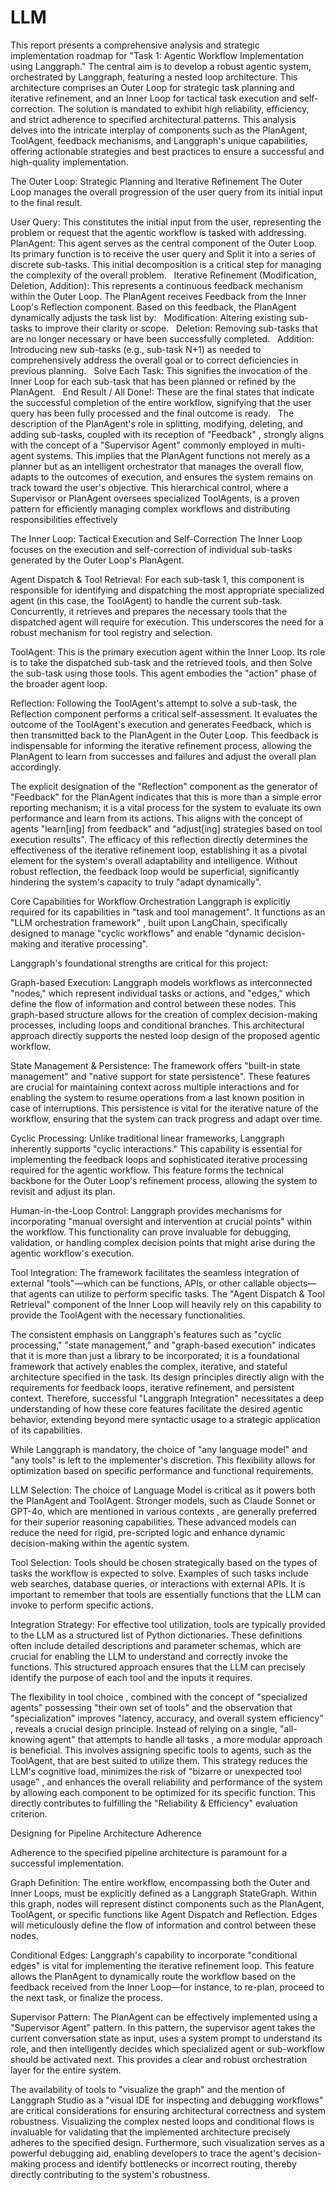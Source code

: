 # LLM

This report presents a comprehensive analysis and strategic implementation roadmap for "Task 1: 
Agentic Workflow Implementation using Langgraph." The central aim is to develop a robust agentic system, orchestrated by Langgraph, featuring a nested loop architecture. This architecture comprises an Outer Loop for strategic task planning and iterative refinement, and an Inner Loop for tactical task execution and self-correction. The solution is mandated to exhibit high reliability, efficiency, and strict adherence to specified architectural patterns. This analysis delves into the intricate interplay of components such as the PlanAgent, ToolAgent, feedback mechanisms, and Langgraph's unique capabilities, offering actionable strategies and best practices to ensure a successful and high-quality implementation.

The Outer Loop: Strategic Planning and Iterative Refinement
The Outer Loop manages the overall progression of the user query from its initial input to the final result.

User Query:
This constitutes the initial input from the user, representing the problem or request that the agentic workflow is tasked with addressing.   
PlanAgent:
This agent serves as the central component of the Outer Loop. Its primary function is to receive the user query and Split it into a series of discrete sub-tasks. This initial decomposition is a critical step for managing the complexity of the overall problem.   
Iterative Refinement (Modification, Deletion, Addition): This represents a continuous feedback mechanism within the Outer Loop. The PlanAgent receives Feedback from the Inner Loop's Reflection component. Based on this feedback, the PlanAgent dynamically adjusts the task list by:   
Modification:
Altering existing sub-tasks to improve their clarity or scope.   
Deletion: 
Removing sub-tasks that are no longer necessary or have been successfully completed.   
Addition:
Introducing new sub-tasks (e.g., sub-task N+1) as needed to comprehensively address the overall goal or to correct deficiencies in previous planning.   
Solve Each Task: 
This signifies the invocation of the Inner Loop for each sub-task that has been planned or refined by the PlanAgent.   
End Result / All Done!:
These are the final states that indicate the successful completion of the entire workflow, signifying that the user query has been fully processed and the final outcome is ready.   
The description of the PlanAgent's role in splitting, modifying, deleting, and adding sub-tasks, coupled with its reception of "Feedback" , strongly aligns with the concept of a "Supervisor Agent" commonly employed in multi-agent systems. This implies that the PlanAgent functions not merely as a planner but as an intelligent orchestrator that manages the overall flow, adapts to the outcomes of execution, and ensures the system remains on track toward the user's objective. This hierarchical control, where a Supervisor or PlanAgent oversees specialized ToolAgents, is a proven pattern for efficiently managing complex workflows and distributing responsibilities effectively

The Inner Loop: Tactical Execution and Self-Correction
The Inner Loop focuses on the execution and self-correction of individual sub-tasks generated by the Outer Loop's PlanAgent.

Agent Dispatch & Tool Retrieval: 
For each sub-task 1, this component is responsible for identifying and dispatching the most appropriate specialized agent (in this case, the ToolAgent) to handle the current sub-task. Concurrently, it retrieves and prepares the necessary tools that the dispatched agent will require for execution. This underscores the need for a robust mechanism for tool registry and selection. 

ToolAgent:
This is the primary execution agent within the Inner Loop. Its role is to take the dispatched sub-task and the retrieved tools, and then Solve the sub-task using those tools. This agent embodies the "action" phase of the broader agent loop. 

Reflection:
Following the ToolAgent's attempt to solve a sub-task, the Reflection component performs a critical self-assessment. It evaluates the outcome of the ToolAgent's execution and generates Feedback, which is then transmitted back to the PlanAgent in the Outer Loop. This feedback is indispensable for informing the iterative refinement process, allowing the PlanAgent to learn from successes and failures and adjust the overall plan accordingly.

The explicit designation of the "Reflection" component as the generator of "Feedback" for the PlanAgent  indicates that this is more than a simple error reporting mechanism; it is a vital process for the system to evaluate its own performance and learn from its actions. This aligns with the concept of agents "learn[ing] from feedback"  and "adjust[ing] strategies based on tool execution results". The efficacy of this reflection directly determines the effectiveness of the iterative refinement loop, establishing it as a pivotal element for the system's overall adaptability and intelligence. Without robust reflection, the feedback loop would be superficial, significantly hindering the system's capacity to truly "adapt dynamically".

Core Capabilities for Workflow Orchestration
Langgraph is explicitly required for its capabilities in "task and tool management". It functions as an "LLM orchestration framework" , built upon LangChain, specifically designed to manage "cyclic workflows" and enable "dynamic decision-making and iterative processing".   

Langgraph's foundational strengths are critical for this project:

Graph-based Execution:
Langgraph models workflows as interconnected "nodes," which represent individual tasks or actions, and "edges," which define the flow of information and control between these nodes. This graph-based structure allows for the creation of complex decision-making processes, including loops and conditional branches. This architectural approach directly supports the nested loop design of the proposed agentic workflow. 

State Management & Persistence: 
The framework offers "built-in state management"  and "native support for state persistence". These features are crucial for maintaining context across multiple interactions and for enabling the system to resume operations from a last known position in case of interruptions. This persistence is vital for the iterative nature of the workflow, ensuring that the system can track progress and adapt over time. 

Cyclic Processing:
Unlike traditional linear frameworks, Langgraph inherently supports "cyclic interactions." This capability is essential for implementing the feedback loops and sophisticated iterative processing required for the agentic workflow. This feature forms the technical backbone for the Outer Loop's refinement process, allowing the system to revisit and adjust its plan.  

Human-in-the-Loop Control:
Langgraph provides mechanisms for incorporating "manual oversight and intervention at crucial points" within the workflow. This functionality can prove invaluable for debugging, validation, or handling complex decision points that might arise during the agentic workflow's execution. 

Tool Integration: 
The framework facilitates the seamless integration of external "tools"—which can be functions, APIs, or other callable objects—that agents can utilize to perform specific tasks. The "Agent Dispatch & Tool Retrieval" component of the Inner Loop will heavily rely on this capability to provide the ToolAgent with the necessary functionalities.

The consistent emphasis on Langgraph's features such as "cyclic processing," "state management," and "graph-based execution"  indicates that it is more than just a library to be incorporated; it is a foundational framework that actively enables the complex, iterative, and stateful architecture specified in the task. Its design principles directly align with the requirements for feedback loops, iterative refinement, and persistent context. Therefore, successful "Langgraph Integration"  necessitates a deep understanding of how these core features facilitate the desired agentic behavior, extending beyond mere syntactic usage to a strategic application of its capabilities.   



While Langgraph is mandatory, the choice of "any language model" and "any tools" is left to the implementer's discretion. This flexibility allows for optimization based on specific performance and functional requirements.   

LLM Selection: 
The choice of Language Model is critical as it powers both the PlanAgent and ToolAgent. Stronger models, such as Claude Sonnet or GPT-4o, which are mentioned in various contexts , are generally preferred for their superior reasoning capabilities. These advanced models can reduce the need for rigid, pre-scripted logic and enhance dynamic decision-making within the agentic system.

Tool Selection:
Tools should be chosen strategically based on the types of tasks the workflow is expected to solve. Examples of such tasks include web searches, database queries, or interactions with external APIs. It is important to remember that tools are essentially functions that the LLM can invoke to perform specific actions. 

Integration Strategy:
For effective tool utilization, tools are typically provided to the LLM as a structured list of Python dictionaries. These definitions often include detailed descriptions and parameter schemas, which are crucial for enabling the LLM to understand and correctly invoke the functions. This structured approach ensures that the LLM can precisely identify the purpose of each tool and the inputs it requires.

The flexibility in tool choice , combined with the concept of "specialized agents" possessing "their own set of tools"  and the observation that "specialization" improves "latency, accuracy, and overall system efficiency" , reveals a crucial design principle. Instead of relying on a single, "all-knowing agent" that attempts to handle all tasks , a more modular approach is beneficial. This involves assigning specific tools to agents, such as the ToolAgent, that are best suited to utilize them. This strategy reduces the LLM's cognitive load, minimizes the risk of "bizarre or unexpected tool usage" , and enhances the overall reliability and performance of the system by allowing each component to be optimized for its specific function. This directly contributes to fulfilling the "Reliability & Efficiency" evaluation criterion.   

Designing for Pipeline Architecture Adherence

Adherence to the specified pipeline architecture is paramount for a successful implementation.

Graph Definition: 
The entire workflow, encompassing both the Outer and Inner Loops, must be explicitly defined as a Langgraph StateGraph. Within this graph, nodes will represent distinct components such as the PlanAgent, ToolAgent, or specific functions like Agent Dispatch and Reflection. Edges will meticulously define the flow of information and control between these nodes. 

Conditional Edges:
Langgraph's capability to incorporate "conditional edges"  is vital for implementing the iterative refinement loop. This feature allows the PlanAgent to dynamically route the workflow based on the feedback received from the Inner Loop—for instance, to re-plan, proceed to the next task, or finalize the process.  

Supervisor Pattern: 
The PlanAgent can be effectively implemented using a "Supervisor Agent" pattern. In this pattern, the supervisor agent takes the current conversation state as input, uses a system prompt to understand its role, and then intelligently decides which specialized agent or sub-workflow should be activated next. This provides a clear and robust orchestration layer for the entire system.

The availability of tools to "visualize the graph"  and the mention of Langgraph Studio as a "visual IDE for inspecting and debugging workflows"  are critical considerations for ensuring architectural correctness and system robustness. Visualizing the complex nested loops and conditional flows is invaluable for validating that the implemented architecture precisely adheres to the specified design. Furthermore, such visualization serves as a powerful debugging aid, enabling developers to trace the agent's decision-making process and identify bottlenecks or incorrect routing, thereby directly contributing to the system's robustness.  

